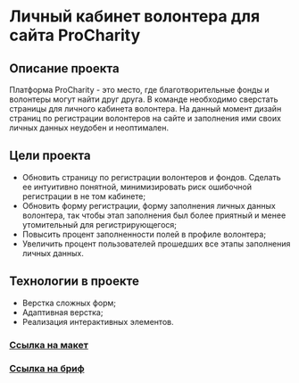 # Личный кабинет волонтера для сайта ProCharity

## Описание проекта
Платформа ProCharity - это место, где благотворительные фонды и волонтеры могут найти друг друга.
В команде необходимо сверстать страницы для личного кабинета волонтера. На данный момент дизайн страниц по регистрации волонтеров на сайте и заполнения ими своих личных данных неудобен и неоптимален.

## Цели проекта
* Обновить страницу по регистрации волонтеров и фондов. Сделать ее интуитивно понятной, минимизировать риск ошибочной регистрации в не том кабинете;
* Обновить форму регистрации, форму заполнения личных данных волонтера, так чтобы этап заполнения был более приятный и менее утомительный для регистрирующегося;
* Повысить процент заполненности полей в профиле волонтера;
* Увеличить процент пользователей прошедших все этапы заполнения личных данных.

## Технологии в проекте
* Верстка сложных форм;
* Адаптивная верстка;
* Реализация интерактивных элементов.

### [Ссылка на макет](https://www.figma.com/file/8FKHIxAgoDSkHRRMWeCxvm/Тестовая-версия-для-дизайнеров?node-id=241-8154&t=pH9t3jUCVsPPbPBa-0)
### [Ссылка на бриф](https://www.notion.so/Procharity-21-f24c880905844ce883efd18a0f39472d)

